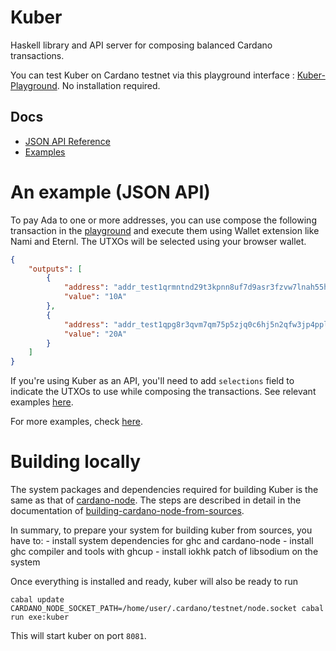 Kuber
===========

Haskell library and API server for composing balanced Cardano transactions.

You can test Kuber on Cardano testnet via this playground interface :  [Kuber-Playground](https://dquadrant.github.io/kuber/). No installation required.

## Docs
 - [JSON API Reference](./docs/json-api-reference.md)
 - [Examples](./docs/)


# An example (JSON API)
 
To pay Ada to one or more addresses, you can use compose the following transaction in the [playground](https://dquadrant.github.io/kuber/) and execute them using Wallet extension like Nami and Eternl. The UTXOs will be selected using your browser wallet.

```JSON
{
    "outputs": [
        {
            "address": "addr_test1qrmntnd29t3kpnn8uf7d9asr3fzvw7lnah55h52yvaxnfe4g2v2ge520usmkn0zcl46gy38877hej5cnqe6s602xpkyqtpcsrj",
            "value": "10A"
        },
        {
            "address": "addr_test1qpg8r3qvm7qm75p5zjq0c6hj5n2qfw3jp4ppluf7caygyfxv3a6l0p0x9q2e6hjeu62z0g5slxzr4hzjr9x3emnxd5qq65n7xz",
            "value": "20A"
        }
    ]
}
```

If you're using Kuber as an API, you'll need to add `selections` field to indicate the UTXOs to use while composing the transactions. See relevant examples [here](./docs/example-transfer.md).


For more examples, check [here](./docs/).


# Building locally
The system packages and dependencies required for building Kuber is the same as that of [cardano-node](https://github.com/input-output-hk/cardano-node).
The steps are described in detail in the documentation of [building-cardano-node-from-sources](https://developers.cardano.org/docs/get-started/installing-cardano-node/). 


In summary, to prepare your system for building kuber from sources, you have to:
    - install system dependencies for ghc and cardano-node
    - install ghc compiler and tools with ghcup
    - install iokhk patch of libsodium on the system

Once everything is installed and ready, kuber will also be ready to run
 ```
cabal update
CARDANO_NODE_SOCKET_PATH=/home/user/.cardano/testnet/node.socket cabal run exe:kuber
 ```

This will start kuber on port `8081`.
